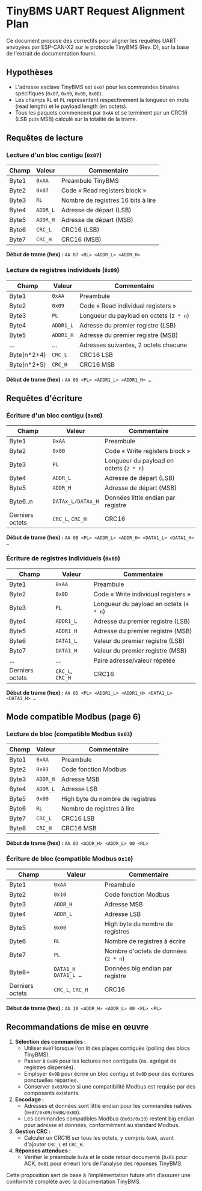# TinyBMS UART Request Alignment Plan

Ce document propose des correctifs pour aligner les requêtes UART envoyées par ESP-CAN-X2 sur le protocole TinyBMS (Rev. D), sur la base de l'extrait de documentation fourni.

## Hypothèses

* L'adresse esclave TinyBMS est `0x07` pour les commandes binaires spécifiques (`0x07`, `0x09`, `0x0B`, `0x0D`).
* Les champs `RL` et `PL` représentent respectivement la longueur en mots (read length) et le payload length (en octets).
* Tous les paquets commencent par `0xAA` et se terminent par un CRC16 (LSB puis MSB) calculé sur la totalité de la trame.

## Requêtes de lecture

### Lecture d'un bloc contigu (`0x07`)

| Champ | Valeur | Commentaire |
| --- | --- | --- |
| Byte1 | `0xAA` | Preambule TinyBMS |
| Byte2 | `0x07` | Code « Read registers block » |
| Byte3 | `RL` | Nombre de registres 16 bits à lire |
| Byte4 | `ADDR_L` | Adresse de départ (LSB) |
| Byte5 | `ADDR_H` | Adresse de départ (MSB) |
| Byte6 | `CRC_L` | CRC16 (LSB) |
| Byte7 | `CRC_H` | CRC16 (MSB) |

**Début de trame (hex) :** `AA 07 <RL> <ADDR_L> <ADDR_H>`

### Lecture de registres individuels (`0x09`)

| Champ | Valeur | Commentaire |
| --- | --- | --- |
| Byte1 | `0xAA` | Preambule |
| Byte2 | `0x09` | Code « Read individual registers » |
| Byte3 | `PL` | Longueur du payload en octets (`2 * n`) |
| Byte4 | `ADDR1_L` | Adresse du premier registre (LSB) |
| Byte5 | `ADDR1_H` | Adresse du premier registre (MSB) |
| … | … | Adresses suivantes, 2 octets chacune |
| Byte(n*2+4) | `CRC_L` | CRC16 LSB |
| Byte(n*2+5) | `CRC_H` | CRC16 MSB |

**Début de trame (hex) :** `AA 09 <PL> <ADDR1_L> <ADDR1_H> …`

## Requêtes d'écriture

### Écriture d'un bloc contigu (`0x0B`)

| Champ | Valeur | Commentaire |
| --- | --- | --- |
| Byte1 | `0xAA` | Preambule |
| Byte2 | `0x0B` | Code « Write registers block » |
| Byte3 | `PL` | Longueur du payload en octets (`2 * n`) |
| Byte4 | `ADDR_L` | Adresse de départ (LSB) |
| Byte5 | `ADDR_H` | Adresse de départ (MSB) |
| Byte6..n | `DATAx_L/DATAx_H` | Données little endian par registre |
| Derniers octets | `CRC_L`, `CRC_H` | CRC16 |

**Début de trame (hex) :** `AA 0B <PL> <ADDR_L> <ADDR_H> <DATA1_L> <DATA1_H> …`

### Écriture de registres individuels (`0x0D`)

| Champ | Valeur | Commentaire |
| --- | --- | --- |
| Byte1 | `0xAA` | Preambule |
| Byte2 | `0x0D` | Code « Write individual registers » |
| Byte3 | `PL` | Longueur du payload en octets (`4 * n`) |
| Byte4 | `ADDR1_L` | Adresse du premier registre (LSB) |
| Byte5 | `ADDR1_H` | Adresse du premier registre (MSB) |
| Byte6 | `DATA1_L` | Valeur du premier registre (LSB) |
| Byte7 | `DATA1_H` | Valeur du premier registre (MSB) |
| … | … | Paire adresse/valeur répétée |
| Derniers octets | `CRC_L`, `CRC_H` | CRC16 |

**Début de trame (hex) :** `AA 0D <PL> <ADDR1_L> <ADDR1_H> <DATA1_L> <DATA1_H> …`

## Mode compatible Modbus (page 6)

### Lecture de bloc (compatible Modbus `0x03`)

| Champ | Valeur | Commentaire |
| --- | --- | --- |
| Byte1 | `0xAA` | Preambule |
| Byte2 | `0x03` | Code fonction Modbus |
| Byte3 | `ADDR_H` | Adresse MSB |
| Byte4 | `ADDR_L` | Adresse LSB |
| Byte5 | `0x00` | High byte du nombre de registres |
| Byte6 | `RL` | Nombre de registres à lire |
| Byte7 | `CRC_L` | CRC16 LSB |
| Byte8 | `CRC_H` | CRC16 MSB |

**Début de trame (hex) :** `AA 03 <ADDR_H> <ADDR_L> 00 <RL>`

### Écriture de bloc (compatible Modbus `0x10`)

| Champ | Valeur | Commentaire |
| --- | --- | --- |
| Byte1 | `0xAA` | Preambule |
| Byte2 | `0x10` | Code fonction Modbus |
| Byte3 | `ADDR_H` | Adresse MSB |
| Byte4 | `ADDR_L` | Adresse LSB |
| Byte5 | `0x00` | High byte du nombre de registres |
| Byte6 | `RL` | Nombre de registres à écrire |
| Byte7 | `PL` | Nombre d'octets de données (`2 * n`) |
| Byte8+ | `DATA1_H DATA1_L …` | Données big endian par registre |
| Derniers octets | `CRC_L`, `CRC_H` | CRC16 |

**Début de trame (hex) :** `AA 10 <ADDR_H> <ADDR_L> 00 <RL> <PL>`

## Recommandations de mise en œuvre

1. **Sélection des commandes :**
   * Utiliser `0x07` lorsque l'on lit des plages contiguës (polling des blocs TinyBMS).
   * Passer à `0x09` pour les lectures non contiguës (ex. agrégat de registres dispersés).
   * Employer `0x0B` pour écrire un bloc contigu et `0x0D` pour des écritures ponctuelles réparties.
   * Conserver `0x03`/`0x10` si une compatibilité Modbus est requise par des composants existants.
2. **Encodage :**
   * Adresses et données sont little endian pour les commandes natives (`0x07/0x09/0x0B/0x0D`).
   * Les commandes compatibles Modbus (`0x03/0x10`) restent big endian pour adresse et données, conformément au standard Modbus.
3. **Gestion CRC :**
   * Calculer un CRC16 sur tous les octets, y compris `0xAA`, avant d'ajouter `CRC_L` et `CRC_H`.
4. **Réponses attendues :**
   * Vérifier le préambule `0xAA` et le code retour documenté (`0x01` pour ACK, `0x81` pour erreur) lors de l'analyse des réponses TinyBMS.

Cette proposition sert de base à l’implémentation future afin d’assurer une conformité complète avec la documentation TinyBMS.
